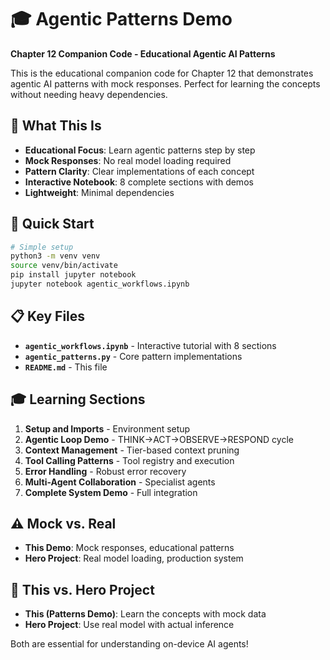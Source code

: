 # 🎓 Agentic Patterns Demo

**Chapter 12 Companion Code - Educational Agentic AI Patterns**

This is the educational companion code for Chapter 12 that demonstrates agentic AI patterns with mock responses. Perfect for learning the concepts without needing heavy dependencies.

## 🎯 What This Is

- **Educational Focus**: Learn agentic patterns step by step
- **Mock Responses**: No real model loading required
- **Pattern Clarity**: Clear implementations of each concept
- **Interactive Notebook**: 8 complete sections with demos
- **Lightweight**: Minimal dependencies

## 🚀 Quick Start

```bash
# Simple setup
python3 -m venv venv
source venv/bin/activate
pip install jupyter notebook
jupyter notebook agentic_workflows.ipynb
```

## 📋 Key Files

- **`agentic_workflows.ipynb`** - Interactive tutorial with 8 sections
- **`agentic_patterns.py`** - Core pattern implementations
- **`README.md`** - This file

## 🎓 Learning Sections

1. **Setup and Imports** - Environment setup
2. **Agentic Loop Demo** - THINK→ACT→OBSERVE→RESPOND cycle
3. **Context Management** - Tier-based context pruning
4. **Tool Calling Patterns** - Tool registry and execution
5. **Error Handling** - Robust error recovery
6. **Multi-Agent Collaboration** - Specialist agents
7. **Complete System Demo** - Full integration

## ⚠️ Mock vs. Real

- **This Demo**: Mock responses, educational patterns
- **Hero Project**: Real model loading, production system

## 🎯 This vs. Hero Project

- **This (Patterns Demo)**: Learn the concepts with mock data
- **Hero Project**: Use real model with actual inference

Both are essential for understanding on-device AI agents!